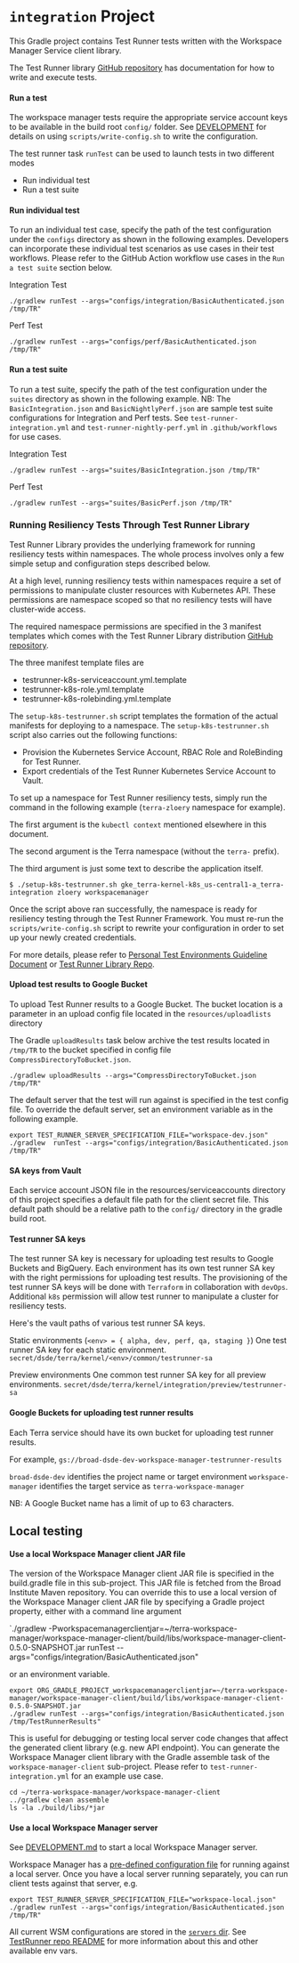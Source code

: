 # `integration` Project
This Gradle project contains Test Runner tests written with the Workspace Manager Service client library.

The Test Runner library [GitHub repository](https://github.com/DataBiosphere/terra-test-runner) has documentation for
how to write and execute tests.

#### Run a test
The workspace manager tests require the appropriate service account keys to be available
in the build root `config/` folder. See [DEVELOPMENT](../DEVELOPMENT.md) for details on using `scripts/write-config.sh`
to write the configuration.

The test runner task `runTest` can be used to launch tests in two different modes
* Run individual test
* Run a test suite

#### Run individual test
To run an individual test case, specify the path of the test configuration under the `configs` directory as shown in the following examples.
Developers can incorporate these individual test scenarios as use cases in their test workflows.
Please refer to the GitHub Action workflow use cases in the `Run a test suite` section below.

Integration Test
```
./gradlew runTest --args="configs/integration/BasicAuthenticated.json /tmp/TR"
```

Perf Test
```
./gradlew runTest --args="configs/perf/BasicAuthenticated.json /tmp/TR"
```

#### Run a test suite
To run a test suite, specify the path of the test configuration under the `suites` directory as shown in the following example.
NB: The `BasicIntegration.json` and `BasicNightlyPerf.json` are sample test suite configurations for Integration and Perf tests.
See `test-runner-integration.yml` and `test-runner-nightly-perf.yml` in `.github/workflows` for use cases.

Integration Test
```
./gradlew runTest --args="suites/BasicIntegration.json /tmp/TR"
```

Perf Test
```
./gradlew runTest --args="suites/BasicPerf.json /tmp/TR"
```

### Running Resiliency Tests Through Test Runner Library
Test Runner Library provides the underlying framework for running resiliency tests within namespaces. The whole process involves only a few simple setup and configuration steps described below.

At a high level, running resiliency tests within namespaces require a set of permissions to manipulate cluster resources with Kubernetes API.
These permissions are namespace scoped so that no resiliency tests will have cluster-wide access.

The required namespace permissions are specified in the 3 manifest templates which comes with the Test Runner Library distribution [GitHub repository](https://github.com/DataBiosphere/terra-test-runner).

The three manifest template files are

* testrunner-k8s-serviceaccount.yml.template
* testrunner-k8s-role.yml.template
* testrunner-k8s-rolebinding.yml.template

The `setup-k8s-testrunner.sh` script templates the formation of the actual manifests for deploying to a namespace.
The `setup-k8s-testrunner.sh` script also carries out the following functions:

* Provision the Kubernetes Service Account, RBAC Role and RoleBinding for Test Runner.
* Export credentials of the Test Runner Kubernetes Service Account to Vault.

To set up a namespace for Test Runner resiliency tests, simply run the command in the following example (`terra-zloery` namespace for example).

The first argument is the `kubectl context` mentioned elsewhere in this document.

The second argument is the Terra namespace (without the `terra-` prefix).

The third argument is just some text to describe the application itself.
```shell script
$ ./setup-k8s-testrunner.sh gke_terra-kernel-k8s_us-central1-a_terra-integration zloery workspacemanager
```

Once the script above ran successfully, the namespace is ready for resiliency testing
through the Test Runner Framework. You must re-run the `scripts/write-config.sh` script to rewrite
your configuration in order to set up your newly created credentials.

For more details, please refer to
[Personal Test Environments Guideline Document](https://github.com/DataBiosphere/terra/blob/main/docs/dev-guides/personal-environments.md)
or [Test Runner Library Repo](https://github.com/DataBiosphere/terra-test-runner).

#### Upload test results to Google Bucket
To upload Test Runner results to a Google Bucket.
The bucket location is a parameter in an upload config file located in the `resources/uploadlists` directory

The Gradle `uploadResults` task below archive the test results located in `/tmp/TR` to the bucket specified in config file `CompressDirectoryToBucket.json`.

```
./gradlew uploadResults --args="CompressDirectoryToBucket.json /tmp/TR"
```

The default server that the test will run against is specified in the test config file.
To override the default server, set an environment variable as in the following example.
```
export TEST_RUNNER_SERVER_SPECIFICATION_FILE="workspace-dev.json" 
./gradlew  runTest --args="configs/integration/BasicAuthenticated.json /tmp/TR"
```

#### SA keys from Vault
Each service account JSON file in the resources/serviceaccounts directory of this project specifies a default file
path for the client secret file. This default path should be a relative path to the
`config/` directory in the gradle build root.

#### Test runner SA keys
The test runner SA key is necessary for uploading test results to Google Buckets and BigQuery. 
Each environment has its own test runner SA key with the right permissions for uploading test results.
The provisioning of the test runner SA keys will be done with `Terraform` in collaboration with `devOps`.
Additional `k8s` permission will allow test runner to manipulate a cluster for resiliency tests.

Here's the vault paths of various test runner SA keys.

Static environments (`<env> = { alpha, dev, perf, qa, staging }`)
One test runner SA key for each static environment.
`secret/dsde/terra/kernel/<env>/common/testrunner-sa`

Preview environments
One common test runner SA key for all preview environments.
`secret/dsde/terra/kernel/integration/preview/testrunner-sa`

#### Google Buckets for uploading test runner results
Each Terra service should have its own bucket for uploading test runner results.

For example,
`gs://broad-dsde-dev-workspace-manager-testrunner-results`

`broad-dsde-dev` identifies the project name or target environment
`workspace-manager` identifies the target service as `terra-workspace-manager`

NB: A Google Bucket name has a limit of up to 63 characters.

## Local testing
#### Use a local Workspace Manager client JAR file
The version of the Workspace Manager client JAR file is specified in the build.gradle file in this sub-project. This JAR file is
fetched from the Broad Institute Maven repository. You can override this to use a local version of the Workspace Manager client
JAR file by specifying a Gradle project property, either with a command line argument

`./gradlew -Pworkspacemanagerclientjar=~/terra-workspace-manager/workspace-manager-client/build/libs/workspace-manager-client-0.5.0-SNAPSHOT.jar runTest --args="configs/integration/BasicAuthenticated.json"

or an environment variable.

```
export ORG_GRADLE_PROJECT_workspacemanagerclientjar=~/terra-workspace-manager/workspace-manager-client/build/libs/workspace-manager-client-0.5.0-SNAPSHOT.jar
./gradlew runTest --args="configs/integration/BasicAuthenticated.json /tmp/TestRunnerResults"
```

This is useful for debugging or testing local server code changes that affect the generated client library (e.g. new API
endpoint). You can generate the Workspace Manager client library with the Gradle assemble task of the `workspace-manager-client` sub-project.
Please refer to `test-runner-integration.yml` for an example use case.

```
cd ~/terra-workspace-manager/workspace-manager-client
../gradlew clean assemble
ls -la ./build/libs/*jar
```

#### Use a local Workspace Manager server
See [DEVELOPMENT.md](../DEVELOPMENT.md#running-workspace-manager) to start a
local Workspace Manager server.

Workspace Manager has a [pre-defined configuration file](src/main/resources/servers/workspace-local.json) 
for running against a local server. Once you have a local server running separately,
you can run client tests against that server, e.g.
```
export TEST_RUNNER_SERVER_SPECIFICATION_FILE="workspace-local.json" 
./gradlew runTest --args="configs/integration/BasicAuthenticated.json /tmp/TR"
```

All current WSM configurations are stored in the [`servers` dir](src/main/resources/servers).
See [TestRunner repo README](https://github.com/DataBiosphere/terra-test-runner/blob/main/README.md#Override-the-server-from-the-command-line)
 for more information about this and other available env vars.

